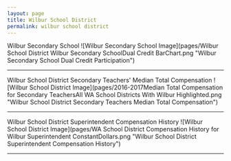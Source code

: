 ```yaml
---
layout: page
title: Wilbur School District
permalink: wilbur school district
---
```



Wilbur Secondary School
![Wilbur Secondary School Image](pages/Wilbur School District Wilbur Secondary SchoolDual Credit BarChart.png "Wilbur Secondary School Dual Credit Participation")

___

Wilbur School District Secondary Teachers' Median Total Compensation
![Wilbur School District Image](pages/2016-2017Median Total Compensation for Secondary TeachersAll WA School Districts With Wilbur Highlighted.png "Wilbur School District Secondary Teachers Median Total Compensation")

___

Wilbur School District Superintendent Compensation History
![Wilbur School District Image](pages/WA School District Compensation History for Wilbur Superintendent ConstantDollars.png "Wilbur School District Superintendent Compensation History")

___


